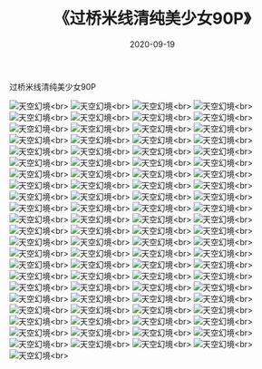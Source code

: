 ﻿---
layout: post
title: 《过桥米线清纯美少女90P》
date: 2020-09-19
img: http://photo.orgx.cf/性感/2020/过桥米线清纯美少女90P/000.jpg
tags: [美女,性感,泳衣]
---

过桥米线清纯美少女90P



![天空幻境](http://photo.orgx.cf/性感/2020/过桥米线清纯美少女90P/001.jpg''天空幻境'')<br>
![天空幻境](http://photo.orgx.cf/性感/2020/过桥米线清纯美少女90P/002.jpg''天空幻境'')<br>
![天空幻境](http://photo.orgx.cf/性感/2020/过桥米线清纯美少女90P/003.jpg''天空幻境'')<br>
![天空幻境](http://photo.orgx.cf/性感/2020/过桥米线清纯美少女90P/004.jpg''天空幻境'')<br>
![天空幻境](http://photo.orgx.cf/性感/2020/过桥米线清纯美少女90P/005.jpg''天空幻境'')<br>
![天空幻境](http://photo.orgx.cf/性感/2020/过桥米线清纯美少女90P/006.jpg''天空幻境'')<br>
![天空幻境](http://photo.orgx.cf/性感/2020/过桥米线清纯美少女90P/007.jpg''天空幻境'')<br>
![天空幻境](http://photo.orgx.cf/性感/2020/过桥米线清纯美少女90P/008.jpg''天空幻境'')<br>
![天空幻境](http://photo.orgx.cf/性感/2020/过桥米线清纯美少女90P/009.jpg''天空幻境'')<br>
![天空幻境](http://photo.orgx.cf/性感/2020/过桥米线清纯美少女90P/010.jpg''天空幻境'')<br>
![天空幻境](http://photo.orgx.cf/性感/2020/过桥米线清纯美少女90P/011.jpg''天空幻境'')<br>
![天空幻境](http://photo.orgx.cf/性感/2020/过桥米线清纯美少女90P/012.jpg''天空幻境'')<br>
![天空幻境](http://photo.orgx.cf/性感/2020/过桥米线清纯美少女90P/013.jpg''天空幻境'')<br>
![天空幻境](http://photo.orgx.cf/性感/2020/过桥米线清纯美少女90P/014.jpg''天空幻境'')<br>
![天空幻境](http://photo.orgx.cf/性感/2020/过桥米线清纯美少女90P/015.jpg''天空幻境'')<br>
![天空幻境](http://photo.orgx.cf/性感/2020/过桥米线清纯美少女90P/016.jpg''天空幻境'')<br>
![天空幻境](http://photo.orgx.cf/性感/2020/过桥米线清纯美少女90P/017.jpg''天空幻境'')<br>
![天空幻境](http://photo.orgx.cf/性感/2020/过桥米线清纯美少女90P/018.jpg''天空幻境'')<br>
![天空幻境](http://photo.orgx.cf/性感/2020/过桥米线清纯美少女90P/019.jpg''天空幻境'')<br>
![天空幻境](http://photo.orgx.cf/性感/2020/过桥米线清纯美少女90P/020.jpg''天空幻境'')<br>
![天空幻境](http://photo.orgx.cf/性感/2020/过桥米线清纯美少女90P/021.jpg''天空幻境'')<br>
![天空幻境](http://photo.orgx.cf/性感/2020/过桥米线清纯美少女90P/022.jpg''天空幻境'')<br>
![天空幻境](http://photo.orgx.cf/性感/2020/过桥米线清纯美少女90P/023.jpg''天空幻境'')<br>
![天空幻境](http://photo.orgx.cf/性感/2020/过桥米线清纯美少女90P/024.jpg''天空幻境'')<br>
![天空幻境](http://photo.orgx.cf/性感/2020/过桥米线清纯美少女90P/025.jpg''天空幻境'')<br>
![天空幻境](http://photo.orgx.cf/性感/2020/过桥米线清纯美少女90P/026.jpg''天空幻境'')<br>
![天空幻境](http://photo.orgx.cf/性感/2020/过桥米线清纯美少女90P/027.jpg''天空幻境'')<br>
![天空幻境](http://photo.orgx.cf/性感/2020/过桥米线清纯美少女90P/028.jpg''天空幻境'')<br>
![天空幻境](http://photo.orgx.cf/性感/2020/过桥米线清纯美少女90P/029.jpg''天空幻境'')<br>
![天空幻境](http://photo.orgx.cf/性感/2020/过桥米线清纯美少女90P/030.jpg''天空幻境'')<br>
![天空幻境](http://photo.orgx.cf/性感/2020/过桥米线清纯美少女90P/031.jpg''天空幻境'')<br>
![天空幻境](http://photo.orgx.cf/性感/2020/过桥米线清纯美少女90P/032.jpg''天空幻境'')<br>
![天空幻境](http://photo.orgx.cf/性感/2020/过桥米线清纯美少女90P/033.jpg''天空幻境'')<br>
![天空幻境](http://photo.orgx.cf/性感/2020/过桥米线清纯美少女90P/034.jpg''天空幻境'')<br>
![天空幻境](http://photo.orgx.cf/性感/2020/过桥米线清纯美少女90P/035.jpg''天空幻境'')<br>
![天空幻境](http://photo.orgx.cf/性感/2020/过桥米线清纯美少女90P/036.jpg''天空幻境'')<br>
![天空幻境](http://photo.orgx.cf/性感/2020/过桥米线清纯美少女90P/037.jpg''天空幻境'')<br>
![天空幻境](http://photo.orgx.cf/性感/2020/过桥米线清纯美少女90P/038.jpg''天空幻境'')<br>
![天空幻境](http://photo.orgx.cf/性感/2020/过桥米线清纯美少女90P/039.jpg''天空幻境'')<br>
![天空幻境](http://photo.orgx.cf/性感/2020/过桥米线清纯美少女90P/040.jpg''天空幻境'')<br>
![天空幻境](http://photo.orgx.cf/性感/2020/过桥米线清纯美少女90P/041.jpg''天空幻境'')<br>
![天空幻境](http://photo.orgx.cf/性感/2020/过桥米线清纯美少女90P/042.jpg''天空幻境'')<br>
![天空幻境](http://photo.orgx.cf/性感/2020/过桥米线清纯美少女90P/043.jpg''天空幻境'')<br>
![天空幻境](http://photo.orgx.cf/性感/2020/过桥米线清纯美少女90P/044.jpg''天空幻境'')<br>
![天空幻境](http://photo.orgx.cf/性感/2020/过桥米线清纯美少女90P/045.jpg''天空幻境'')<br>
![天空幻境](http://photo.orgx.cf/性感/2020/过桥米线清纯美少女90P/046.jpg''天空幻境'')<br>
![天空幻境](http://photo.orgx.cf/性感/2020/过桥米线清纯美少女90P/047.jpg''天空幻境'')<br>
![天空幻境](http://photo.orgx.cf/性感/2020/过桥米线清纯美少女90P/048.jpg''天空幻境'')<br>
![天空幻境](http://photo.orgx.cf/性感/2020/过桥米线清纯美少女90P/049.jpg''天空幻境'')<br>
![天空幻境](http://photo.orgx.cf/性感/2020/过桥米线清纯美少女90P/050.jpg''天空幻境'')<br>
![天空幻境](http://photo.orgx.cf/性感/2020/过桥米线清纯美少女90P/051.jpg''天空幻境'')<br>
![天空幻境](http://photo.orgx.cf/性感/2020/过桥米线清纯美少女90P/052.jpg''天空幻境'')<br>
![天空幻境](http://photo.orgx.cf/性感/2020/过桥米线清纯美少女90P/053.jpg''天空幻境'')<br>
![天空幻境](http://photo.orgx.cf/性感/2020/过桥米线清纯美少女90P/054.jpg''天空幻境'')<br>
![天空幻境](http://photo.orgx.cf/性感/2020/过桥米线清纯美少女90P/055.jpg''天空幻境'')<br>
![天空幻境](http://photo.orgx.cf/性感/2020/过桥米线清纯美少女90P/056.jpg''天空幻境'')<br>
![天空幻境](http://photo.orgx.cf/性感/2020/过桥米线清纯美少女90P/057.jpg''天空幻境'')<br>
![天空幻境](http://photo.orgx.cf/性感/2020/过桥米线清纯美少女90P/058.jpg''天空幻境'')<br>
![天空幻境](http://photo.orgx.cf/性感/2020/过桥米线清纯美少女90P/059.jpg''天空幻境'')<br>
![天空幻境](http://photo.orgx.cf/性感/2020/过桥米线清纯美少女90P/060.jpg''天空幻境'')<br>
![天空幻境](http://photo.orgx.cf/性感/2020/过桥米线清纯美少女90P/061.jpg''天空幻境'')<br>
![天空幻境](http://photo.orgx.cf/性感/2020/过桥米线清纯美少女90P/062.jpg''天空幻境'')<br>
![天空幻境](http://photo.orgx.cf/性感/2020/过桥米线清纯美少女90P/063.jpg''天空幻境'')<br>
![天空幻境](http://photo.orgx.cf/性感/2020/过桥米线清纯美少女90P/064.jpg''天空幻境'')<br>
![天空幻境](http://photo.orgx.cf/性感/2020/过桥米线清纯美少女90P/065.jpg''天空幻境'')<br>
![天空幻境](http://photo.orgx.cf/性感/2020/过桥米线清纯美少女90P/066.jpg''天空幻境'')<br>
![天空幻境](http://photo.orgx.cf/性感/2020/过桥米线清纯美少女90P/067.jpg''天空幻境'')<br>
![天空幻境](http://photo.orgx.cf/性感/2020/过桥米线清纯美少女90P/068.jpg''天空幻境'')<br>
![天空幻境](http://photo.orgx.cf/性感/2020/过桥米线清纯美少女90P/069.jpg''天空幻境'')<br>
![天空幻境](http://photo.orgx.cf/性感/2020/过桥米线清纯美少女90P/070.jpg''天空幻境'')<br>
![天空幻境](http://photo.orgx.cf/性感/2020/过桥米线清纯美少女90P/071.jpg''天空幻境'')<br>
![天空幻境](http://photo.orgx.cf/性感/2020/过桥米线清纯美少女90P/072.jpg''天空幻境'')<br>
![天空幻境](http://photo.orgx.cf/性感/2020/过桥米线清纯美少女90P/073.jpg''天空幻境'')<br>
![天空幻境](http://photo.orgx.cf/性感/2020/过桥米线清纯美少女90P/074.jpg''天空幻境'')<br>
![天空幻境](http://photo.orgx.cf/性感/2020/过桥米线清纯美少女90P/075.jpg''天空幻境'')<br>
![天空幻境](http://photo.orgx.cf/性感/2020/过桥米线清纯美少女90P/076.jpg''天空幻境'')<br>
![天空幻境](http://photo.orgx.cf/性感/2020/过桥米线清纯美少女90P/077.jpg''天空幻境'')<br>
![天空幻境](http://photo.orgx.cf/性感/2020/过桥米线清纯美少女90P/078.jpg''天空幻境'')<br>
![天空幻境](http://photo.orgx.cf/性感/2020/过桥米线清纯美少女90P/079.jpg''天空幻境'')<br>
![天空幻境](http://photo.orgx.cf/性感/2020/过桥米线清纯美少女90P/080.jpg''天空幻境'')<br>
![天空幻境](http://photo.orgx.cf/性感/2020/过桥米线清纯美少女90P/081.jpg''天空幻境'')<br>
![天空幻境](http://photo.orgx.cf/性感/2020/过桥米线清纯美少女90P/082.jpg''天空幻境'')<br>
![天空幻境](http://photo.orgx.cf/性感/2020/过桥米线清纯美少女90P/083.jpg''天空幻境'')<br>
![天空幻境](http://photo.orgx.cf/性感/2020/过桥米线清纯美少女90P/084.jpg''天空幻境'')<br>
![天空幻境](http://photo.orgx.cf/性感/2020/过桥米线清纯美少女90P/085.jpg''天空幻境'')<br>
![天空幻境](http://photo.orgx.cf/性感/2020/过桥米线清纯美少女90P/086.jpg''天空幻境'')<br>
![天空幻境](http://photo.orgx.cf/性感/2020/过桥米线清纯美少女90P/087.jpg''天空幻境'')<br>
![天空幻境](http://photo.orgx.cf/性感/2020/过桥米线清纯美少女90P/088.jpg''天空幻境'')<br>
![天空幻境](http://photo.orgx.cf/性感/2020/过桥米线清纯美少女90P/089.jpg''天空幻境'')<br>